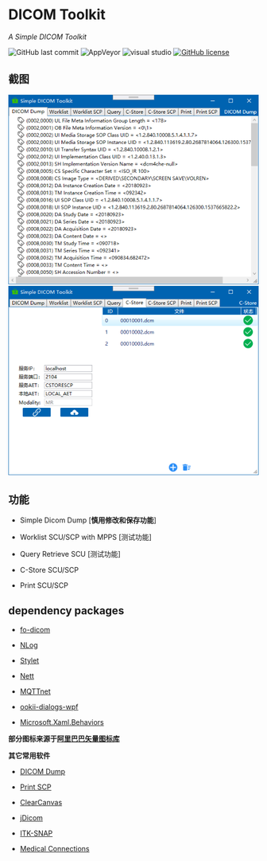 # DICOM Toolkit

*A Simple DICOM Toolkit*

![GitHub last commit](https://img.shields.io/github/last-commit/kira-96/dicom-toolkit)
![AppVeyor](https://img.shields.io/appveyor/build/kira-96/dicom-toolkit?label=AppVeyor&style=flat&logo=appveyor)
![visual studio](https://img.shields.io/badge/Visual%20Studio-2019-%235c2d91?logo=Visual%20Studio)
[![GitHub license](https://img.shields.io/github/license/kira-96/dicom-toolkit)](https://github.com/kira-96/dicom-toolkit/blob/master/LICENSE)

## 截图

![dump](screenshot/Snipaste_2020-07-04_10-44-00.png)
![c-store](screenshot/Snipaste_2020-07-04_10-38-54.png)

## 功能

- Simple Dicom Dump [**慎用修改和保存功能**]

- Worklist SCU/SCP with MPPS [测试功能]

- Query Retrieve SCU [测试功能]

- C-Store SCU/SCP

- Print SCU/SCP

## dependency packages

- [fo-dicom](https://github.com/fo-dicom/fo-dicom)

- [NLog](https://nlog-project.org/)

- [Stylet](https://github.com/canton7/Stylet)

- [Nett](https://github.com/paiden/Nett)

- [MQTTnet](https://github.com/chkr1011/MQTTnet)

- [ookii-dialogs-wpf](https://github.com/augustoproiete/ookii-dialogs-wpf)

- [Microsoft.Xaml.Behaviors](https://github.com/Microsoft/XamlBehaviorsWpf)

**部分图标来源于[阿里巴巴矢量图标库](https://www.iconfont.cn/)**

**其它常用软件**

- [DICOM Dump](http://www.makhaon.com/index.php?lng=en&p=products&id=dicomdump)

- [Print SCP](http://www.charruasoft.com/products/printscp/)

- [ClearCanvas](https://www.clearcanvas.ca/)

- [jDicom](http://members.chello.at/petra.kirchdorfer/jdicom/)

- [ITK-SNAP](http://www.itksnap.org/pmwiki/pmwiki.php)

- [Medical Connections](https://www.dicomserver.co.uk/)

